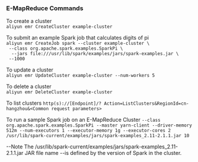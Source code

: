 ### E-MapReduce Commands

To create a cluster    
`aliyun emr CreateCluster example-cluster`  

To submit an example Spark job that calculates digits of pi   
`aliyun emr CreateJob spark --cluster example-cluster \`  
` --class org.apache.spark.examples.SparkPi \`  
`  --jars file:///usr/lib/spark/examples/jars/spark-examples.jar \`   
`  --1000 `

To update a cluster  
`aliyun emr UpdateCluster example-cluster --num-workers 5`

To delete a cluster   
`aliyun emr DeleteCluster example-cluster`  

To list clusters
`http(s)://[Endpoint]/? Action=ListClusters&RegionId=cn-hangzhou&<Common request parameters>`

To run a sample Spark job on an E-MapReduce Cluster
`--class org.apache.spark.examples.SparkPi --master yarn-client --driver-memory 512m --num-executors 1 --executor-memory 1g --executor-cores 2 /usr/lib/spark-current/examples/jars/spark-examples_2.11-2.1.1.jar 10`

--Note The /usr/lib/spark-current/examples/jars/spark-examples_2.11-2.1.1.jar JAR file name --is defined by the version of Spark in the cluster. 


